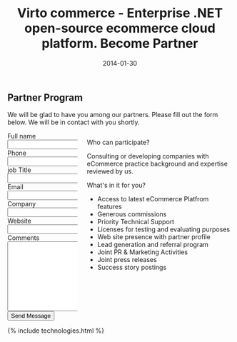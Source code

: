 ﻿---
layout: post
title: Virto commerce - Enterprise .NET open-source ecommerce cloud platform. Become Partner
description: Virto commerce - Enterprise .NET open-source ecommerce cloud platform. Become Partner
date: 2014-01-30
permalink: partners/become-partner
tags : 
- become-partner
- partner
- commerce
---
<article role="main" class="main">
	<div class="partner __responsive">
		<h2>Partner Program</h2>
		<p class="text">We will be glad to have you among our partners. Please fill out the form below. We will be in contact with you shortly.</p>
		<div class="columns">
			<div class="column">
				<div class="block">
					<form action="">
						<div class="column">
							<div class="control-group">
								<label for="Fullname">Full name</label>
								<input type="text" name="Fullname" class="form-input" required>
							</div>
							<div class="control-group">
								<label for="phone">Phone</label>
								<input type="text" name="Phone" class="form-input" required>
							</div>
							<div class="control-group">
								<label for="jobTitle">job Title</label>
								<input type="text" name="JobTitle" class="form-input" required>
							</div>
						</div>
						<div class="column">
							<div class="control-group">
								<label for="email">Email</label>
								<input type="text" name="To" class="form-input" required>
							</div>
							<div class="control-group">
								<label for="company">Company</label>
								<input type="text" name="Company" class="form-input" required>
							</div>
							<div class="control-group">
								<label for="web">Website</label>
								<input type="text" name="Website" class="form-input" required>
							</div>
						</div>
						<div class="control-group">
							<label for="descr">Comments</label>
							<textarea rows="10" cols="30" name="Comments" class="form-text" required></textarea>
						</div>
						<div class="control-group">
							<button class="button fill" type="submit">Send Message</button>
						</div>
					</form>
				</div>
			</div>
			<div class="column">
				<div class="block">
					<p class="title">Who can participate?</p>
					<p class="text">Consulting or developing companies with eCommerce practice background and expertise reviewed by us.</p>
					<p class="title">What's in it for you?</p>
					<ul class="list">
						<li>Access to latest eCommerce Platfrom features</li>
						<li>Generous commissions</li>
						<li>Priority Technical Support</li>
						<li>Licenses for testing and evaluating purposes</li>
						<li>Web site presence with partner profile</li>
						<li>Lead generation and referral program</li>
						<li>Joint PR &amp; Marketing Activities</li>
						<li>Joint press releases</li>
						<li>Success story postings</li>
					</ul>
				</div>
			</div>
		</div>
	</div>
	{% include technologies.html %}
</article>
